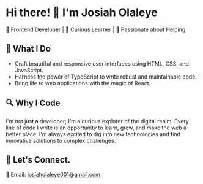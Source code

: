 # Hi there! 👋 I'm Josiah Olaleye

🎨 Frontend Developer | 🌟 Curious Learner | 🤝 Passionate about Helping

## 💼 What I Do

- Craft beautiful and responsive user interfaces using HTML, CSS, and JavaScript.
- Harness the power of TypeScript to write robust and maintainable code.
- Bring life to web applications with the magic of React.

## 🔍 Why I Code

I'm not just a developer; I'm a curious explorer of the digital realm. Every line of code I write is an opportunity to learn, grow, and make the web a better place. I'm always excited to dig into new technologies and find innovative solutions to complex challenges.

## 🤝 Let's Connect.
📧 Email: josiaholaleye001@gmail.com
